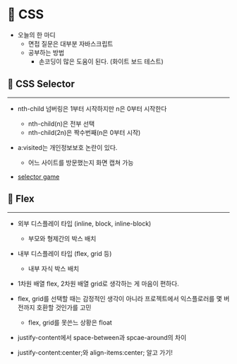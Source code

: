 # 📝 CSS

-   오늘의 한 마디
    -   면접 질문은 대부분 자바스크립트
    -   공부하는 방법
        -   손코딩이 많은 도움이 된다. (화이트 보드 테스트)

## 📎 CSS Selector

<hr>

-   nth-child 넘버링은 1부터 시작하지만 n은 0부터 시작한다

    -   nth-child(n)은 전부 선택
    -   nth-child(2n)은 짝수번째(n은 0부터 시작)

-   a:visited는 개인정보보호 논란이 있다.

    -   어느 사이트를 방문했는지 화면 캡쳐 가능

-   [selector game](https://flukeout.github.io/)

## 📎 Flex

<hr>

-   외부 디스플레이 타입 (inline, block, inline-block)
    -   부모와 형제간의 박스 배치
-   내부 디스플레이 타입 (flex, grid 등)

    -   내부 자식 박스 배치

-   1차원 배열 flex, 2차원 배열 grid로 생각하는 게 마음이 편하다.

-   flex, grid를 선택할 때는 감정적인 생각이 아니라 프로젝트에서 익스플로러를 몇 버전까지 호환할 것인가를 고민

    -   flex, grid를 못쓴느 상황은 float

-   justify-content에서 space-between과 spcae-around의 차이

-   justify-content:center;와 align-items:center; 알고 가기!
